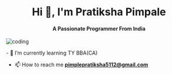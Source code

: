 <h1 align="center">Hi 👋, I'm Pratiksha Pimpale</h1>
<h4 align="center">A Passionate Programmer From India</h4>
<p align="left"> <img src="https://komarev.com/ghpvc/?username=909054rutu&label=Profile%20views&color=0e75b6&style=flat" alt="coding" /> </p>
- 🌱 I’m currently learning TY BBA(CA)

- 📫 How to reach me **pimplepratiksha5112@gmail.com**


